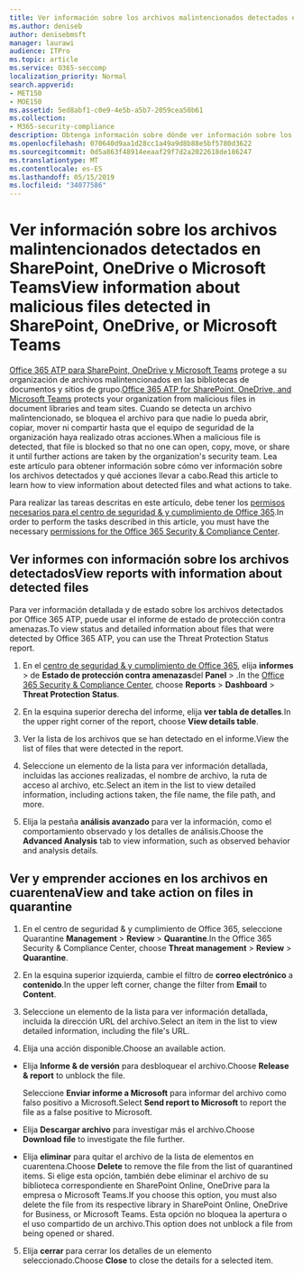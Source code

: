 ```yaml
---
title: Ver información sobre los archivos malintencionados detectados en SharePoint, OneDrive o Microsoft Teams
ms.author: deniseb
author: denisebmsft
manager: laurawi
audience: ITPro
ms.topic: article
ms.service: O365-seccomp
localization_priority: Normal
search.appverid:
- MET150
- MOE150
ms.assetid: 5ed8abf1-c0e9-4e5b-a5b7-2059cea50b61
ms.collection:
- M365-security-compliance
description: Obtenga información sobre dónde ver información sobre los archivos malintencionados detectados en SharePoint, OneDrive o Teams, y cómo tomar medidas en esos archivos.
ms.openlocfilehash: 070640d9aa1d28cc1a49a9d8b88e5bf5780d3622
ms.sourcegitcommit: 0d5a863f48914eeaaf29f7d2a2022618de186247
ms.translationtype: MT
ms.contentlocale: es-ES
ms.lasthandoff: 05/15/2019
ms.locfileid: "34077586"
---
```

# <a name="view-information-about-malicious-files-detected-in-sharepoint-onedrive-or-microsoft-teams"></a><span data-ttu-id="768e2-103">Ver información sobre los archivos malintencionados detectados en SharePoint, OneDrive o Microsoft Teams</span><span class="sxs-lookup"><span data-stu-id="768e2-103">View information about malicious files detected in SharePoint, OneDrive, or Microsoft Teams</span></span>

<span data-ttu-id="768e2-104">[Office 365 ATP para SharePoint, OneDrive y Microsoft Teams](atp-for-spo-odb-and-teams.md) protege a su organización de archivos malintencionados en las bibliotecas de documentos y sitios de grupo.</span><span class="sxs-lookup"><span data-stu-id="768e2-104">[Office 365 ATP for SharePoint, OneDrive, and Microsoft Teams](atp-for-spo-odb-and-teams.md) protects your organization from malicious files in document libraries and team sites.</span></span> <span data-ttu-id="768e2-105">Cuando se detecta un archivo malintencionado, se bloquea el archivo para que nadie lo pueda abrir, copiar, mover ni compartir hasta que el equipo de seguridad de la organización haya realizado otras acciones.</span><span class="sxs-lookup"><span data-stu-id="768e2-105">When a malicious file is detected, that file is blocked so that no one can open, copy, move, or share it until further actions are taken by the organization's security team.</span></span> <span data-ttu-id="768e2-106">Lea este artículo para obtener información sobre cómo ver información sobre los archivos detectados y qué acciones llevar a cabo.</span><span class="sxs-lookup"><span data-stu-id="768e2-106">Read this article to learn how to view information about detected files and what actions to take.</span></span> 

<span data-ttu-id="768e2-107">Para realizar las tareas descritas en este artículo, debe tener los [permisos necesarios para el centro de seguridad &amp; y cumplimiento de Office 365](permissions-in-the-security-and-compliance-center.md).</span><span class="sxs-lookup"><span data-stu-id="768e2-107">In order to perform the tasks described in this article, you must have the necessary [permissions for the Office 365 Security &amp; Compliance Center](permissions-in-the-security-and-compliance-center.md).</span></span> 
  
## <a name="view-reports-with-information-about-detected-files"></a><span data-ttu-id="768e2-108">Ver informes con información sobre los archivos detectados</span><span class="sxs-lookup"><span data-stu-id="768e2-108">View reports with information about detected files</span></span>

<span data-ttu-id="768e2-109">Para ver información detallada y de estado sobre los archivos detectados por Office 365 ATP, puede usar el informe de estado de protección contra amenazas.</span><span class="sxs-lookup"><span data-stu-id="768e2-109">To view status and detailed information about files that were detected by Office 365 ATP, you can use the Threat Protection Status report.</span></span>
  
1. <span data-ttu-id="768e2-110">En el [centro de seguridad &amp; y cumplimiento de Office 365](https://protection.office.com), elija **informes** \> de **Estado de protección contra amenazas**del **Panel** \> .</span><span class="sxs-lookup"><span data-stu-id="768e2-110">In the [Office 365 Security &amp; Compliance Center](https://protection.office.com), choose **Reports** \> **Dashboard** \> **Threat Protection Status**.</span></span>
    
2. <span data-ttu-id="768e2-111">En la esquina superior derecha del informe, elija **ver tabla de detalles**.</span><span class="sxs-lookup"><span data-stu-id="768e2-111">In the upper right corner of the report, choose **View details table**.</span></span>
    
3. <span data-ttu-id="768e2-112">Ver la lista de los archivos que se han detectado en el informe.</span><span class="sxs-lookup"><span data-stu-id="768e2-112">View the list of files that were detected in the report.</span></span>
    
4. <span data-ttu-id="768e2-113">Seleccione un elemento de la lista para ver información detallada, incluidas las acciones realizadas, el nombre de archivo, la ruta de acceso al archivo, etc.</span><span class="sxs-lookup"><span data-stu-id="768e2-113">Select an item in the list to view detailed information, including actions taken, the file name, the file path, and more.</span></span>
    
5. <span data-ttu-id="768e2-114">Elija la pestaña **análisis avanzado** para ver la información, como el comportamiento observado y los detalles de análisis.</span><span class="sxs-lookup"><span data-stu-id="768e2-114">Choose the **Advanced Analysis** tab to view information, such as observed behavior and analysis details.</span></span> 
  
## <a name="view-and-take-action-on-files-in-quarantine"></a><span data-ttu-id="768e2-115">Ver y emprender acciones en los archivos en cuarentena</span><span class="sxs-lookup"><span data-stu-id="768e2-115">View and take action on files in quarantine</span></span>

1. <span data-ttu-id="768e2-116">En el centro de seguridad &amp; y cumplimiento de Office 365, seleccione Quarantine **Management** \> **Review** \> **Quarantine**.</span><span class="sxs-lookup"><span data-stu-id="768e2-116">In the Office 365 Security &amp; Compliance Center, choose **Threat management** \> **Review** \> **Quarantine**.</span></span>
    
2. <span data-ttu-id="768e2-117">En la esquina superior izquierda, cambie el filtro de **correo electrónico** a **contenido**.</span><span class="sxs-lookup"><span data-stu-id="768e2-117">In the upper left corner, change the filter from **Email** to **Content**.</span></span>
    
3. <span data-ttu-id="768e2-118">Seleccione un elemento de la lista para ver información detallada, incluida la dirección URL del archivo.</span><span class="sxs-lookup"><span data-stu-id="768e2-118">Select an item in the list to view detailed information, including the file's URL.</span></span>
    
4. <span data-ttu-id="768e2-119">Elija una acción disponible.</span><span class="sxs-lookup"><span data-stu-id="768e2-119">Choose an available action.</span></span>
    
  - <span data-ttu-id="768e2-120">Elija **Informe &amp; de versión** para desbloquear el archivo.</span><span class="sxs-lookup"><span data-stu-id="768e2-120">Choose **Release &amp; report** to unblock the file.</span></span> 
    
    <span data-ttu-id="768e2-121">Seleccione **Enviar informe a Microsoft** para informar del archivo como falso positivo a Microsoft.</span><span class="sxs-lookup"><span data-stu-id="768e2-121">Select **Send report to Microsoft** to report the file as a false positive to Microsoft.</span></span> 
    
  - <span data-ttu-id="768e2-122">Elija **Descargar archivo** para investigar más el archivo.</span><span class="sxs-lookup"><span data-stu-id="768e2-122">Choose **Download file** to investigate the file further.</span></span> 
    
  - <span data-ttu-id="768e2-123">Elija **eliminar** para quitar el archivo de la lista de elementos en cuarentena.</span><span class="sxs-lookup"><span data-stu-id="768e2-123">Choose **Delete** to remove the file from the list of quarantined items.</span></span> <span data-ttu-id="768e2-124">Si elige esta opción, también debe eliminar el archivo de su biblioteca correspondiente en SharePoint Online, OneDrive para la empresa o Microsoft Teams.</span><span class="sxs-lookup"><span data-stu-id="768e2-124">If you choose this option, you must also delete the file from its respective library in SharePoint Online, OneDrive for Business, or Microsoft Teams.</span></span> <span data-ttu-id="768e2-125">Esta opción no bloquea la apertura o el uso compartido de un archivo.</span><span class="sxs-lookup"><span data-stu-id="768e2-125">This option does not unblock a file from being opened or shared.</span></span> 
    
5. <span data-ttu-id="768e2-126">Elija **cerrar** para cerrar los detalles de un elemento seleccionado.</span><span class="sxs-lookup"><span data-stu-id="768e2-126">Choose **Close** to close the details for a selected item.</span></span> 
  
  

